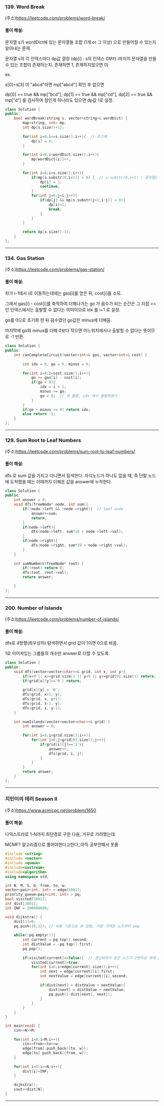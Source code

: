 ### 139. Word Break
(주소)https://leetcode.com/problems/word-break/

#### 풀이 해설:

문자열 s가 wordDict에 있는 문자열들 조합 (1개 or 그 이상) 으로 만들어질 수 있는지 알아내는 문제.

문자열 s의 각 인덱스마다 dp값 결정 (dp[i] : s의 인덱스 0부터 i까지의 문자열을 만들 수 있는 조합이 존재하는지. 존재하면 1, 존재하지않으면 0)

ex.

s[0]~s[3] 이 "abcd"라면 mp["abcd"] 확인 후 없으면

dp[0] == true && mp["bcd"], dp[1] == true && mp["cd"], dp[2] == true && mp["d"] 를 검사하여 참인게 하나라도 있으면 dp값 1로 설정.


```c++
class Solution {
public:
    bool wordBreak(string s, vector<string>& wordDict) {
        map<string, int> mp;
        int dp[s.size()+1];
        
        for(int i=0;i<=s.size();i++){  // 초기화
            dp[i] = 0;
        }
        
        for(int i=0;i<wordDict.size();i++){
            mp[wordDict[i]]++;
        }
        
        for(int i=0;i<s.size();i++){
            if(mp[s.substr(0,i+1)] > 0) {  // s.substr(0,i+1) : 문자열s 0번째 인덱스에서 i+1개 만큼
                dp[i] = 1;
                continue;
            }
            for(int j=0;j<i;j++){
                if(dp[j] && mp[s.substr(j+1,i-j)] > 0){
                    dp[i]=1;
                    break;
                }
            }
        }
        
        return dp[s.size()-1];
    }
};
```

---


### 134. Gas Station
(주소)https://leetcode.com/problems/gas-station/

#### 풀이 해설:

차가 i-1에서 i로 이동하는데에는 gas[i]를 얻은 뒤, cost[i]를 소모.

그래서 gas[i] - cost[i]를 축적하여 더해나가는 go 가 음수가 되는 순간은 그 지점 >=  인 인덱스에서는 출발할 수 없다는 의미이므로 idx 를 i+1 로 설정.

go를 0으로 초기화 한 뒤 음수였던 go값은 minus에 더해둠.

마지막에 go와 minus를 더해 0보다 작으면 어느위치에서나 출발할 수 없다는 뜻이므로 -1 반환.


```c++
class Solution {
public:
    int canCompleteCircuit(vector<int>& gas, vector<int>& cost) {
        
        int idx = 0, go = 0, minus = 0;
        
        for(int i=0;i<cost.size();i++){
            go += gas[i] - cost[i];
            if(go < 0){
                idx = i + 1;
                minus += go;
                go = 0;  // 새 출발, idx 에서 출발하겠다
            }
        }
        if(go + minus >= 0) return idx;
        else return -1;
    }
};
```

---


### 129. Sum Root to Leaf Numbers
(주소)https://leetcode.com/problems/sum-root-to-leaf-numbers/

#### 풀이 해설:

dfs 로 sum 값을 가지고 다니면서 탐색한다.
자식노드가 하나도 없을 때, 즉 단말 노드에 도착했을 때는 이때까지 더해온 값을 answer에 누적한다.

```c++
class Solution {
public:
    int answer = 0;
    void dfs(TreeNode* node, int sum){
        if(!node->left && !node->right){  // leaf node
            answer+=sum;
            return;
        }
        if(node->left){
            dfs(node->left, sum*10 + node->left->val);
        }
        if(node->right){
            dfs(node->right, sum*10 + node->right->val);
        }
    }
    
    int sumNumbers(TreeNode* root) {
        if(!root) return 0;
        dfs(root, root->val);
        return answer;
        
    }
};
```

---


### 200. Number of Islands
(주소)https://leetcode.com/problems/number-of-islands/

#### 풀이 해설:

dfs로 4방향(좌우상하) 탐색하면서 grid 값이 1이면 0으로 바꿈.

1로 이어져있는 그룹들의 개수만 answer로 더할 수 있도록.

```c++
class Solution {
public:
    void dfs(vector<vector<char>>& grid, int x, int y){
        if(x<0 || x>=grid.size() || y<0 || y>=grid[0].size()) return;
        if(grid[x][y]=='0') return;
        
        grid[x][y] = '0';
        dfs(grid, x+1, y);
        dfs(grid, x, y+1);
        dfs(grid, x-1, y);
        dfs(grid, x, y-1);
    }
    
    int numIslands(vector<vector<char>>& grid) {
        int answer = 0;
        
        for(int i=0;i<grid.size();i++){
            for(int j=0;j<grid[0].size();j++){
                if(grid[i][j]=='1'){
                    answer++;
                    dfs(grid, i, j);
                }
            }
        }
        return answer;
    }
};
```

---



### 지민이의 테러 Season II
(주소)https://www.acmicpc.net/problem/1650

#### 풀이 해설:

다익스트라로 1-N까지 최단경로 구한 다음, 거꾸로 가려했는데

MCMF? 알고리즘으로 풀어야한다고한다,,아직 공부안해서 못품

```c++
#include <string>
#include <vector>
#include <queue>
#include<iostream>
#include<algorithm>
using namespace std;

int N, M, S, D, from, to, w;
vector<pair<int, int> > edge[1001];
priority_queue<pair<int, int> > pq;
bool visited[1001];
int dist[1001];
int INF = 100000000;

void dijkstra() {
    dist[1]=0;
    pq.push({0,1}); // 비용 기준으로 큐 정렬, 가장 가까운 노드부터 pop
    
    while(!pq.empty()){
        int current = pq.top().second;
        int distValue = -pq.top().first;
        pq.pop();
        
        if(visited[current]==false){  // 갱신되어서 같은 노드가 2번이상 큐에 들어가 있었을 수 있으므로
            visited[current]=true;
            for(int i=0;i<edge[current].size();i++){
                int next = edge[current][i].first;
                int nextValue = edge[current][i].second;
                
                if(dist[next] > distValue + nextValue){
                    dist[next] = distValue + nextValue;
                    pq.push({-dist[next], next});
                }
            }
        }
    }
}

int main(void) {
    cin>>N>>M;
    
    for(int i=0;i<M;i++){
        cin>>from>>to>>w;
        edge[from].push_back({to, w});
        edge[to].push_back({from, w});
    }
    
    for(int i=0;i<=N;i++){
        dist[i]=INF;
    }
    
    dijkstra();
    cout<<dist[N];
}

```

---
